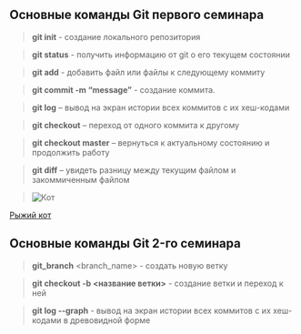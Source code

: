 ## Основные команды Git первого семинара

> **git init** - создание локального репозитория

> **git status** - получить информацию от git о его текущем состоянии

> **git add** - добавить файл или файлы к следующему коммиту

> **git commit -m “message”** - создание коммита.

> **git log** – вывод на экран истории всех коммитов с их хеш-кодами

> **git checkout** – переход от одного коммита к другому

> **git checkout master** – вернуться к актуальному состоянию и продолжить работу

> **git diff** – увидеть разницу между текущим файлом и закоммиченным файлом

> ![Кот](https://cs6.pikabu.ru/post_img/big/2017/10/10/5/1507620017120447095.jpg)

[Рыжий кот](https://i.pinimg.com/originals/68/ce/12/68ce1225837b00b1d8ea715ed3b0ebab.jpg)

## Основные команды Git 2-го семинара

> **git_branch** <branch_name> - создать новую ветку 

> **git checkout  -b <название ветки>** - создание ветки и переход к ней


>**git log --graph** - вывод на экран истории всех коммитов с их хеш-кодами в древовидной форме
